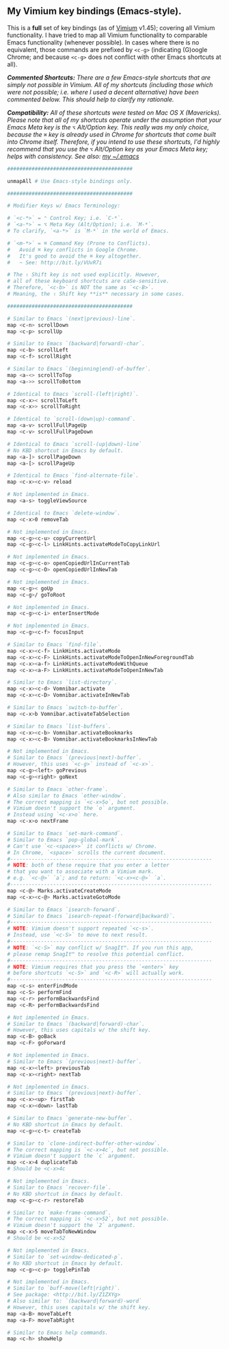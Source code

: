 ## My Vimium key bindings (Emacs-style).
This is a **full** set of key bindings (as of [Vimium](http://vimium.github.io/) v1.45); covering all Vimium functionality. I have tried to map all Vimium functionality to comparable Emacs functionality (whenever possible). In cases where there is no equivalent, those commands are prefixed by `<c-g>` (indicating (G)oogle Chrome; and because `<c-g>` does not conflict with other Emacs shortcuts at all).

_**Commented Shortcuts:** There are a few Emacs-style shortcuts that are simply not possible in Vimium. All of my shortcuts (including those which were not possible; i.e. where I used a decent alternative) have been commented below. This should help to clarify my rationale._

_**Compatibility:** All of these shortcuts were tested on Mac OS X (Mavericks). Please note that all of my shortcuts operate under the assumption that your Emacs Meta key is the `⌥` Alt/Option key. This really was my only choice, because the `⌘` key is already used in Chrome for shortcuts that come built into Chrome itself. Therefore, if you intend to use these shortcuts, I'd highly recommend that you use the `⌥` Alt/Option key as your Emacs Meta key; helps with consistency. See also: [my ~/.emacs](https://github.com/jaswsinc/emacs)_


```bash
#########################################

unmapAll # Use Emacs-style bindings only.

#########################################

# Modifier Keys w/ Emacs Terminology:

# `<c-*>` = ⌃ Control Key; i.e. `C-*`.
# `<a-*>` = ⌥ Meta Key (Alt/Option); i.e. `M-*`.
# To clarify, `<a-*>` is `M-*` in the world of Emacs.

# `<m-*>` = ⌘ Command Key (Prone to Conflicts).
#   Avoid ⌘ key conflicts in Google Chrome.
#   It's good to avoid the ⌘ key altogether.
#   ~ See: http://bit.ly/VUvR7i

# The ⇧ Shift key is not used explicitly. However,
# all of these keyboard shortcuts are caSe-sensitive.
# Therefore, `<c-b>` is NOT the same as `<c-B>`.
# Meaning, the ⇧ Shift key **is** necessary in some cases.

#########################################

# Similar to Emacs `(next|previous)-line`.
map <c-n> scrollDown
map <c-p> scrollUp

# Similar to Emacs `(backward|forward)-char`.
map <c-b> scrollLeft
map <c-f> scrollRight

# Similar to Emacs `(beginning|end)-of-buffer`.
map <a-<> scrollToTop
map <a->> scrollToBottom

# Identical to Emacs `scroll-(left|right)`.
map <c-x>< scrollToLeft
map <c-x>> scrollToRight

# Identical to `scroll-(down|up)-command`.
map <a-v> scrollFullPageUp
map <c-v> scrollFullPageDown

# Identical to Emacs `scroll-(up|down)-line`
# No KBD shortcut in Emacs by default.
map <a-]> scrollPageDown
map <a-[> scrollPageUp

# Identical to Emacs `find-alternate-file`.
map <c-x><c-v> reload

# Not implemented in Emacs.
map <a-s> toggleViewSource

# Identical to Emacs `delete-window`.
map <c-x>0 removeTab

# Not implemented in Emacs.
map <c-g><c-u> copyCurrentUrl
map <c-g><c-l> LinkHints.activateModeToCopyLinkUrl

# Not implemented in Emacs.
map <c-g><c-o> openCopiedUrlInCurrentTab
map <c-g><c-O> openCopiedUrlInNewTab

# Not implemented in Emacs.
map <c-g>< goUp
map <c-g>/ goToRoot

# Not implemented in Emacs.
map <c-g><c-i> enterInsertMode

# Not implemented in Emacs.
map <c-g><c-f> focusInput

# Similar to Emacs `find-file`.
map <c-x><c-f> LinkHints.activateMode
map <c-x><c-F> LinkHints.activateModeToOpenInNewForegroundTab
map <c-x><a-f> LinkHints.activateModeWithQueue
map <c-x><a-F> LinkHints.activateModeToOpenInNewTab

# Similar to Emacs `list-directory`.
map <c-x><c-d> Vomnibar.activate
map <c-x><c-D> Vomnibar.activateInNewTab

# Similar to Emacs `switch-to-buffer`.
map <c-x>b Vomnibar.activateTabSelection

# Similar to Emacs `list-buffers`.
map <c-x><c-b> Vomnibar.activateBookmarks
map <c-x><c-B> Vomnibar.activateBookmarksInNewTab

# Not implemented in Emacs.
# Similar to Emacs `(previous|next)-buffer`.
# However, this uses `<c-g>` instead of `<c-x>`.
map <c-g><left> goPrevious
map <c-g><right> goNext

# Similar to Emacs `other-frame`.
# Also similar to Emacs `other-window`.
# The correct mapping is `<c-x>5o`, but not possible.
# Vimium doesn't support the `o` argument.
# Instead using `<c-x>o` here.
map <c-x>o nextFrame

# Similar to Emacs `set-mark-command`.
# Similar to Emacs `pop-global-mark`.
# Can't use `<c-<space>>` it conflicts w/ Chrome.
# In Chrome, `<space>` scrolls the current document.
#------------------------------------------------------------------
# NOTE: both of these require that you enter a letter
# that you want to associate with a Vimium mark.
# e.g. `<c-@>` `a`; and to return: `<c-x><c-@>` `a`.
#------------------------------------------------------------------
map <c-@> Marks.activateCreateMode
map <c-x><c-@> Marks.activateGotoMode

# Similar to Emacs `isearch-forward`.
# Similar to Emacs `isearch-repeat-(forward|backward)`.
#------------------------------------------------------------------
# NOTE: Vimium doesn't support repeated `<c-s>`.
# Instead, use `<c-S>` to move to next result.
#------------------------------------------------------------------
# NOTE: `<c-S>` may conflict w/ SnagIt™. If you run this app,
# please remap SnagIt™ to resolve this potential conflict.
#------------------------------------------------------------------
# NOTE: Vimium requires that you press the `<enter>` key
# before shortcuts `<c-S>` and `<c-R>` will actually work.
#------------------------------------------------------------------
map <c-s> enterFindMode
map <c-S> performFind
map <c-r> performBackwardsFind
map <c-R> performBackwardsFind

# Not implemented in Emacs.
# Similar to Emacs `(backward|forward)-char`.
# However, this uses capitals w/ the shift key.
map <c-B> goBack
map <c-F> goForward

# Not implemented in Emacs.
# Similar to Emacs `(previous|next)-buffer`.
map <c-x><left> previousTab
map <c-x><right> nextTab

# Not implemented in Emacs.
# Similar to Emacs `(previous|next)-buffer`.
map <c-x><up> firstTab
map <c-x><down> lastTab

# Similar to Emacs `generate-new-buffer`.
# No KBD shortcut in Emacs by default.
map <c-g><c-t> createTab

# Similar to `clone-indirect-buffer-other-window`.
# The correct mapping is `<c-x>4c`, but not possible.
# Vimium doesn't support the `c` argument.
map <c-x>4 duplicateTab
# Should be <c-x>4c

# Not implemented in Emacs.
# Similar to Emacs `recover-file`.
# No KBD shortcut in Emacs by default.
map <c-g><c-r> restoreTab

# Similar to `make-frame-command`.
# The correct mapping is `<c-x>52`, but not possible.
# Vimium doesn't support the `2` argument.
map <c-x>5 moveTabToNewWindow
# Should be <c-x>52

# Not implemented in Emacs.
# Similar to `set-window-dedicated-p`.
# No KBD shortcut in Emacs by default.
map <c-g><c-p> togglePinTab

# Not implemented in Emacs.
# Similar to `buff-move(left|right)`.
# See package: <http://bit.ly/Z1ZXYg>
# Also similar to: `(backward|forward)-word`
# However, this uses capitals w/ the shift key.
map <a-B> moveTabLeft
map <a-F> moveTabRight

# Similar to Emacs help commands.
map <c-h> showHelp
```
